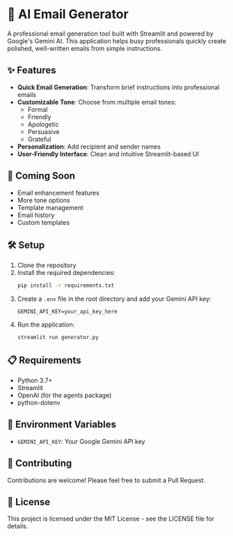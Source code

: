 # 📧 AI Email Generator

A professional email generation tool built with Streamlit and powered by Google's Gemini AI. This application helps busy professionals quickly create polished, well-written emails from simple instructions.

## ✨ Features

- **Quick Email Generation**: Transform brief instructions into professional emails
- **Customizable Tone**: Choose from multiple email tones:
  - Formal
  - Friendly
  - Apologetic
  - Persuasive
  - Grateful
- **Personalization**: Add recipient and sender names
- **User-Friendly Interface**: Clean and intuitive Streamlit-based UI

## 🚀 Coming Soon

- Email enhancement features
- More tone options
- Template management
- Email history
- Custom templates

## 🛠️ Setup

1. Clone the repository
2. Install the required dependencies:
   ```bash
   pip install -r requirements.txt
   ```
3. Create a `.env` file in the root directory and add your Gemini API key:
   ```
   GEMINI_API_KEY=your_api_key_here
   ```
4. Run the application:
   ```bash
   streamlit run generator.py
   ```

## 📋 Requirements

- Python 3.7+
- Streamlit
- OpenAI (for the agents package)
- python-dotenv

## 🔧 Environment Variables

- `GEMINI_API_KEY`: Your Google Gemini API key

## 🤝 Contributing

Contributions are welcome! Please feel free to submit a Pull Request.

## 📝 License

This project is licensed under the MIT License - see the LICENSE file for details. 